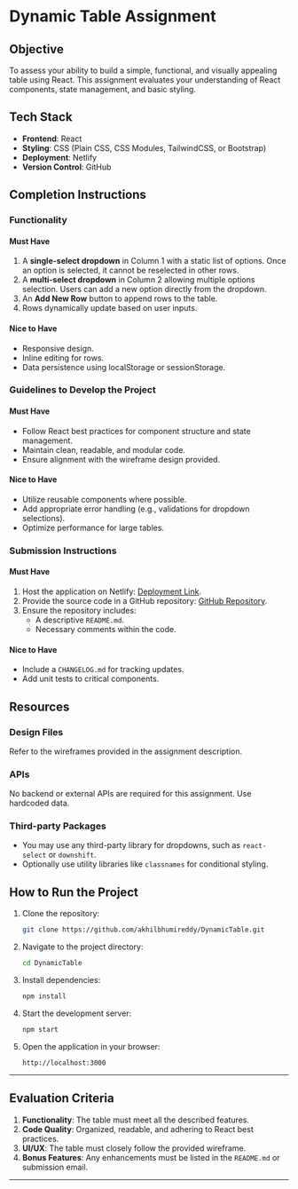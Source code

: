 # Dynamic Table Assignment

## Objective

To assess your ability to build a simple, functional, and visually appealing table using React. This assignment evaluates your understanding of React components, state management, and basic styling.

## Tech Stack

- **Frontend**: React
- **Styling**: CSS (Plain CSS, CSS Modules, TailwindCSS, or Bootstrap)
- **Deployment**: Netlify
- **Version Control**: GitHub

## Completion Instructions

### Functionality

#### Must Have

1. A **single-select dropdown** in Column 1 with a static list of options. Once an option is selected, it cannot be reselected in other rows.
2. A **multi-select dropdown** in Column 2 allowing multiple options selection. Users can add a new option directly from the dropdown.
3. An **Add New Row** button to append rows to the table.
4. Rows dynamically update based on user inputs.

#### Nice to Have

- Responsive design.
- Inline editing for rows.
- Data persistence using localStorage or sessionStorage.

### Guidelines to Develop the Project

#### Must Have

- Follow React best practices for component structure and state management.
- Maintain clean, readable, and modular code.
- Ensure alignment with the wireframe design provided.

#### Nice to Have

- Utilize reusable components where possible.
- Add appropriate error handling (e.g., validations for dropdown selections).
- Optimize performance for large tables.

### Submission Instructions

#### Must Have

1. Host the application on Netlify: [Deployment Link](https://akhildynamic.netlify.app/).
2. Provide the source code in a GitHub repository: [GitHub Repository](https://github.com/akhilbhumireddy/DynamicTable.git).
3. Ensure the repository includes:
   - A descriptive `README.md`.
   - Necessary comments within the code.

#### Nice to Have

- Include a `CHANGELOG.md` for tracking updates.
- Add unit tests to critical components.

## Resources

### Design Files

Refer to the wireframes provided in the assignment description.

### APIs

No backend or external APIs are required for this assignment. Use hardcoded data.

### Third-party Packages

- You may use any third-party library for dropdowns, such as `react-select` or `downshift`.
- Optionally use utility libraries like `classnames` for conditional styling.

## How to Run the Project

1. Clone the repository:

   ```bash
   git clone https://github.com/akhilbhumireddy/DynamicTable.git
   ```

2. Navigate to the project directory:

   ```bash
   cd DynamicTable
   ```

3. Install dependencies:

   ```bash
   npm install
   ```

4. Start the development server:

   ```bash
   npm start
   ```

5. Open the application in your browser:
   ```
   http://localhost:3000
   ```

---

## Evaluation Criteria

1. **Functionality**: The table must meet all the described features.
2. **Code Quality**: Organized, readable, and adhering to React best practices.
3. **UI/UX**: The table must closely follow the provided wireframe.
4. **Bonus Features**: Any enhancements must be listed in the `README.md` or submission email.

---
